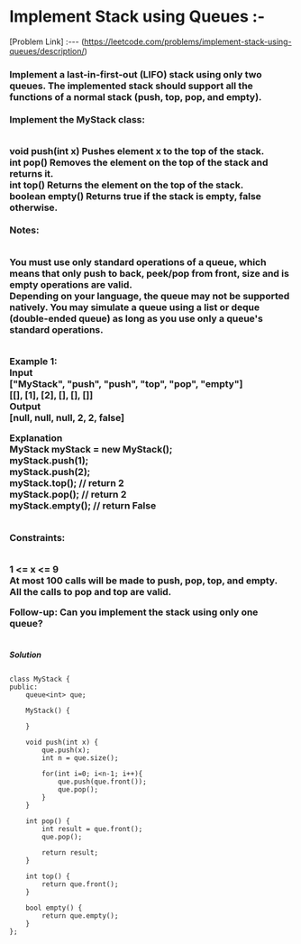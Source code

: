 # Implement Stack using Queues :-

[Problem Link] :--- (https://leetcode.com/problems/implement-stack-using-queues/description/)

<h3>
Implement a last-in-first-out (LIFO) stack using only two queues. The implemented stack should support all the functions of a normal stack (push, top, pop, and empty).
<br><br>
Implement the MyStack class:<br><br>

void push(int x) Pushes element x to the top of the stack.<br>
int pop() Removes the element on the top of the stack and returns it.<br>
int top() Returns the element on the top of the stack.<br>
boolean empty() Returns true if the stack is empty, false otherwise.<br><br>
Notes:<br><br>

You must use only standard operations of a queue, which means that only push to back, peek/pop from front, size and is empty operations are valid.<br>
Depending on your language, the queue may not be supported natively. You may simulate a queue using a list or deque (double-ended queue) as long as you use only a queue's standard operations.<br><br>

Example 1:<br>
Input<br>
["MyStack", "push", "push", "top", "pop", "empty"]<br>
[[], [1], [2], [], [], []]<br>
Output<br>
[null, null, null, 2, 2, false]<br>

Explanation<br>
MyStack myStack = new MyStack();<br>
myStack.push(1);<br>
myStack.push(2);<br>
myStack.top(); // return 2<br>
myStack.pop(); // return 2<br>
myStack.empty(); // return False<br><br>
 

Constraints:<br><br>

1 <= x <= 9<br>
At most 100 calls will be made to push, pop, top, and empty.<br>
All the calls to pop and top are valid.<br>
 

Follow-up: Can you implement the stack using only one queue?<br><br>
  
</h3>

***Solution***

```

class MyStack {
public:
    queue<int> que;

    MyStack() {
        
    }
    
    void push(int x) {
        que.push(x);
        int n = que.size(); 

        for(int i=0; i<n-1; i++){
            que.push(que.front());
            que.pop();
        }
    }
    
    int pop() {
        int result = que.front();
        que.pop();

        return result;
    }
    
    int top() {
        return que.front();
    }
    
    bool empty() {
        return que.empty();
    }
};

```
